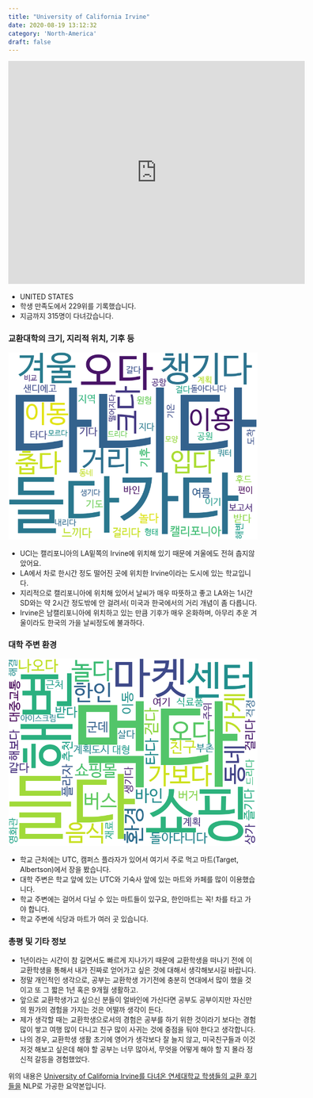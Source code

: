 ```yaml
---
title: "University of California Irvine"
date: 2020-08-19 13:12:32
category: 'North-America'
draft: false
---
```


<iframe
width="600"
height="450"
frameborder="0" style="border:0"
src="https://www.google.com/maps/embed/v1/place?key=AIzaSyC9e1AME-pVmWC4hBpFdu5S4dKzyepa3HQ&q=University+of+California+Irvine&center=33.640495200000004,-117.8442962&zoom=14" allowfullscreen>
</iframe>

* UNITED STATES
* 학생 만족도에서 229위를 기록했습니다.
* 지금까지 315명이 다녀갔습니다. 

### 교환대학의 크기, 지리적 위치, 기후 등

![gen_info-WordCloud](../univ_wordclouds_okt/gen_info/US000190_gen_info_okt.png)

* UCI는 캘리포니아의 LA밑쪽의 Irvine에 위치해 있기 때문에 겨울에도 전혀 춥지않았어요.
* LA에서 차로 한시간 정도 떨어진 곳에 위치한 Irvine이라는 도시에 있는 학교입니다.
* 지리적으로 캘리포니아에 위치해 있어서 날씨가 매우 따뜻하고 좋고 LA와는 1시간 SD와는 약 2시간 정도밖에 안 걸려서( 미국과 한국에서의 거리 개념이 좀 다릅니다.
* Irvine은 남캘리포니아에 위치하고 있는 만큼 기후가 매우 온화하며, 아무리 추운 겨울이라도 한국의 가을 날씨정도에 불과하다.


### 대학 주변 환경

![env_info-WordCloud](../univ_wordclouds_okt/env_info/US000190_env_info_okt.png)

* 학교 근처에는 UTC, 캠퍼스 플라자가 있어서 여기서 주로 먹고 마트(Target, Albertson)에서 장을 봤습니다.
* 대학 주변은 학교 앞에 있는 UTC와 기숙사 앞에 있는 마트와 카페를 많이 이용했습니다.
* 학교 주변에는 걸어서 다닐 수 있는 마트들이 있구요, 한인마트는 꼭! 차를 타고 가야 합니다.
* 학교 주변에 식당과 마트가 여러 곳 있습니다.


### 총평 및 기타 정보 
* 1년이라는 시간이 참 길면서도 빠르게 지나가기 때문에 교환학생을 떠나기 전에 이 교환학생을 통해서 내가 진짜로 얻어가고 싶은 것에 대해서 생각해보시길 바랍니다.
* 정말 개인적인 생각으로, 공부는 교환학생 가기전에 충분히 연대에서 많이 했을 것이고 또 그 짧은 1년 혹은 9개월 생활하고.
* 앞으로 교환학생가고 싶으신 분들이 얼바인에 가신다면 공부도 공부이지만 자신만의 뭔가의 경험을 가지는 것은 어떨까 생각이 든다.
* 제가 생각할 때는 교환학생으로서의 경험은 공부를 하기 위한 것이라기 보다는 경험 많이 쌓고 여행 많이 다니고 친구 많이 사귀는 것에 중점을 둬야 한다고 생각합니다.
* 나의 경우, 교환학생 생활 초기에 영어가 생각보다 잘 늘지 않고, 미국친구들과 이것저것 해보고 싶은데 해야 할 공부는 너무 많아서, 무엇을 어떻게 해야 할 지 몰라 정신적 갈등을 경험했었다.


위의 내용은 [University of California Irvine를 다녀온 연세대학교 학생들의 교환 후기들을](http://oia.yonsei.ac.kr/partner/expReport.asp?ucode=US000190&bgbn=A) NLP로 가공한 요약본입니다. 
